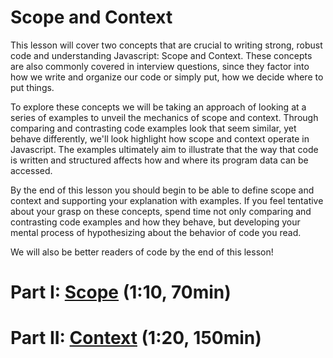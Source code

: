 # Scope and Context

This lesson will cover two concepts that are crucial to writing strong, robust code and understanding Javascript: Scope and Context. These concepts are also commonly covered in interview questions, since they factor into how we write and organize our code or simply put, how we decide where to put things.

To explore these concepts we will be taking an approach of looking at a series of examples to unveil the mechanics of scope and context. Through comparing and contrasting code examples look that seem similar, yet behave differently, we'll look highlight how scope and context operate in Javascript. The examples ultimately aim to illustrate that the way that code is written and structured affects how and where its program data can be accessed.

By the end of this lesson you should begin to be able to define scope and context and supporting your explanation with examples. If you feel tentative about your grasp on these concepts, spend time not only comparing and contrasting code examples and how they behave, but developing your mental process of hypothesizing about the behavior of code you read.

We will also be better readers of code by the end of this lesson!

# Part I: [Scope](scope.md) (1:10, 70min)
# Part II: [Context](context.md) (1:20, 150min)
